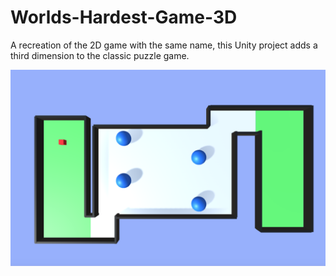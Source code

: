 # Worlds-Hardest-Game-3D
A recreation of the 2D game with the same name, this Unity project adds a third dimension to the classic puzzle game.

![Screen1](Worlds%20Hardest%203D%20Game/Screens/Screen1.png)
